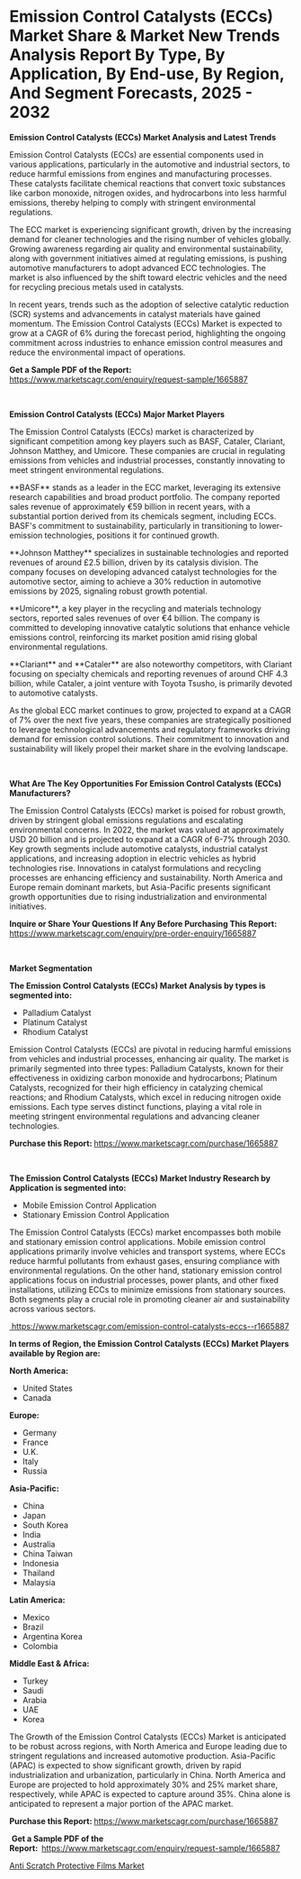 <p><h1>Emission Control Catalysts (ECCs) Market Share & Market New Trends Analysis Report By Type, By Application, By End-use, By Region, And Segment Forecasts, 2025 - 2032</h1></p><p><strong>Emission Control Catalysts (ECCs) Market Analysis and Latest Trends</strong></p>
<p><p>Emission Control Catalysts (ECCs) are essential components used in various applications, particularly in the automotive and industrial sectors, to reduce harmful emissions from engines and manufacturing processes. These catalysts facilitate chemical reactions that convert toxic substances like carbon monoxide, nitrogen oxides, and hydrocarbons into less harmful emissions, thereby helping to comply with stringent environmental regulations.</p><p>The ECC market is experiencing significant growth, driven by the increasing demand for cleaner technologies and the rising number of vehicles globally. Growing awareness regarding air quality and environmental sustainability, along with government initiatives aimed at regulating emissions, is pushing automotive manufacturers to adopt advanced ECC technologies. The market is also influenced by the shift toward electric vehicles and the need for recycling precious metals used in catalysts. </p><p>In recent years, trends such as the adoption of selective catalytic reduction (SCR) systems and advancements in catalyst materials have gained momentum. The Emission Control Catalysts (ECCs) Market is expected to grow at a CAGR of 6% during the forecast period, highlighting the ongoing commitment across industries to enhance emission control measures and reduce the environmental impact of operations.</p></p>
<p><strong>Get a Sample PDF of the Report:&nbsp;</strong> <a href="https://www.marketscagr.com/enquiry/request-sample/1665887?utm_campaign=3534&utm_medium=2&utm_source=Github&utm_content=ia&utm_term=04042025&utm_id=emission-control-catalysts-eccs">https://www.marketscagr.com/enquiry/request-sample/1665887</a></p>
<p>&nbsp;</p>
<p><strong>Emission Control Catalysts (ECCs) Major Market Players</strong></p>
<p><p>The Emission Control Catalysts (ECCs) market is characterized by significant competition among key players such as BASF, Cataler, Clariant, Johnson Matthey, and Umicore. These companies are crucial in regulating emissions from vehicles and industrial processes, constantly innovating to meet stringent environmental regulations.</p><p>**BASF** stands as a leader in the ECC market, leveraging its extensive research capabilities and broad product portfolio. The company reported sales revenue of approximately €59 billion in recent years, with a substantial portion derived from its chemicals segment, including ECCs. BASF's commitment to sustainability, particularly in transitioning to lower-emission technologies, positions it for continued growth.</p><p>**Johnson Matthey** specializes in sustainable technologies and reported revenues of around £2.5 billion, driven by its catalysis division. The company focuses on developing advanced catalyst technologies for the automotive sector, aiming to achieve a 30% reduction in automotive emissions by 2025, signaling robust growth potential.</p><p>**Umicore**, a key player in the recycling and materials technology sectors, reported sales revenues of over €4 billion. The company is committed to developing innovative catalytic solutions that enhance vehicle emissions control, reinforcing its market position amid rising global environmental regulations.</p><p>**Clariant** and **Cataler** are also noteworthy competitors, with Clariant focusing on specialty chemicals and reporting revenues of around CHF 4.3 billion, while Cataler, a joint venture with Toyota Tsusho, is primarily devoted to automotive catalysts.</p><p>As the global ECC market continues to grow, projected to expand at a CAGR of 7% over the next five years, these companies are strategically positioned to leverage technological advancements and regulatory frameworks driving demand for emission control solutions. Their commitment to innovation and sustainability will likely propel their market share in the evolving landscape.</p></p>
<p>&nbsp;</p>
<p><strong>What Are The Key Opportunities For Emission Control Catalysts (ECCs) Manufacturers?</strong></p>
<p><p>The Emission Control Catalysts (ECCs) market is poised for robust growth, driven by stringent global emissions regulations and escalating environmental concerns. In 2022, the market was valued at approximately USD 20 billion and is projected to expand at a CAGR of 6-7% through 2030. Key growth segments include automotive catalysts, industrial catalyst applications, and increasing adoption in electric vehicles as hybrid technologies rise. Innovations in catalyst formulations and recycling processes are enhancing efficiency and sustainability. North America and Europe remain dominant markets, but Asia-Pacific presents significant growth opportunities due to rising industrialization and environmental initiatives.</p></p>
<p><strong>Inquire or Share Your Questions If Any Before Purchasing This Report:</strong> <a href="https://www.marketscagr.com/enquiry/pre-order-enquiry/1665887?utm_campaign=3534&utm_medium=2&utm_source=Github&utm_content=ia&utm_term=04042025&utm_id=emission-control-catalysts-eccs">https://www.marketscagr.com/enquiry/pre-order-enquiry/1665887</a></p>
<p>&nbsp;</p>
<p><strong>Market Segmentation</strong></p>
<p><strong>The Emission Control Catalysts (ECCs) Market Analysis by types is segmented into:</strong></p>
<p><ul><li>Palladium Catalyst</li><li>Platinum Catalyst</li><li>Rhodium Catalyst</li></ul></p>
<p><p>Emission Control Catalysts (ECCs) are pivotal in reducing harmful emissions from vehicles and industrial processes, enhancing air quality. The market is primarily segmented into three types: Palladium Catalysts, known for their effectiveness in oxidizing carbon monoxide and hydrocarbons; Platinum Catalysts, recognized for their high efficiency in catalyzing chemical reactions; and Rhodium Catalysts, which excel in reducing nitrogen oxide emissions. Each type serves distinct functions, playing a vital role in meeting stringent environmental regulations and advancing cleaner technologies.</p></p>
<p><strong>Purchase this Report:&nbsp;</strong><a href="https://www.marketscagr.com/purchase/1665887?utm_campaign=3534&utm_medium=2&utm_source=Github&utm_content=ia&utm_term=04042025&utm_id=emission-control-catalysts-eccs">https://www.marketscagr.com/purchase/1665887</a></p>
<p>&nbsp;</p>
<p><strong>The Emission Control Catalysts (ECCs) Market Industry Research by Application is segmented into:</strong></p>
<p><ul><li>Mobile Emission Control Application</li><li>Stationary Emission Control Application</li></ul></p>
<p><p>The Emission Control Catalysts (ECCs) market encompasses both mobile and stationary emission control applications. Mobile emission control applications primarily involve vehicles and transport systems, where ECCs reduce harmful pollutants from exhaust gases, ensuring compliance with environmental regulations. On the other hand, stationary emission control applications focus on industrial processes, power plants, and other fixed installations, utilizing ECCs to minimize emissions from stationary sources. Both segments play a crucial role in promoting cleaner air and sustainability across various sectors.</p></p>
<p><a href="https://www.marketscagr.com/emission-control-catalysts-eccs--r1665887?utm_campaign=3534&utm_medium=2&utm_source=Github&utm_content=ia&utm_term=04042025&utm_id=emission-control-catalysts-eccs">&nbsp;https://www.marketscagr.com/emission-control-catalysts-eccs--r1665887</a></p>
<p><strong>In terms of Region, the Emission Control Catalysts (ECCs) Market Players available by Region are:</strong></p>
<p>
    <p> <strong> North America: </strong>
        <ul>
            <li>United States</li>
            <li>Canada</li>
        </ul>
        </p> 
    <p> <strong> Europe: </strong>
        <ul>
            <li>Germany</li>
            <li>France</li>
            <li>U.K.</li>
            <li>Italy</li>
            <li>Russia</li>
        </ul>
        </p> 
    <p> <strong> Asia-Pacific: </strong>
        <ul>
            <li>China</li>
            <li>Japan</li>
            <li>South Korea</li>
            <li>India</li>
            <li>Australia</li>
            <li>China Taiwan</li>
            <li>Indonesia</li>
            <li>Thailand</li>
            <li>Malaysia</li>
        </ul>
        </p> 
    <p> <strong> Latin America: </strong>
        <ul>
            <li>Mexico</li>
            <li>Brazil</li>
            <li>Argentina Korea</li>
            <li>Colombia</li>
        </ul>
        </p> 
    <p> <strong> Middle East & Africa: </strong>
        <ul>
            <li>Turkey</li>
            <li>Saudi</li>
            <li>Arabia</li>
            <li>UAE</li>
            <li>Korea</li>
        </ul>
    </p>
    </p>
<p><p>The Growth of the Emission Control Catalysts (ECCs) Market is anticipated to be robust across regions, with North America and Europe leading due to stringent regulations and increased automotive production. Asia-Pacific (APAC) is expected to show significant growth, driven by rapid industrialization and urbanization, particularly in China. North America and Europe are projected to hold approximately 30% and 25% market share, respectively, while APAC is expected to capture around 35%. China alone is anticipated to represent a major portion of the APAC market.</p></p>
<p><strong>Purchase this Report: </strong><a href="https://www.marketscagr.com/purchase/1665887?utm_campaign=3534&utm_medium=2&utm_source=Github&utm_content=ia&utm_term=04042025&utm_id=emission-control-catalysts-eccs">https://www.marketscagr.com/purchase/1665887</a></p>
<p>&nbsp;<strong>Get a Sample PDF of the Report:&nbsp;&nbsp;</strong><a href="https://www.marketscagr.com/enquiry/request-sample/1665887?utm_campaign=3534&utm_medium=2&utm_source=Github&utm_content=ia&utm_term=04042025&utm_id=emission-control-catalysts-eccs">https://www.marketscagr.com/enquiry/request-sample/1665887</a></p>
<p><strong></strong></p>
<p><p><a href="https://github.com/boyertrull4r/Market-Research-Report-List-1/blob/main/anti-scratch-protective-films-market.md?utm_campaign=3534&utm_medium=2&utm_source=Github&utm_content=ia&utm_term=04042025&utm_id=emission-control-catalysts-eccs">Anti Scratch Protective Films Market</a></p></p>